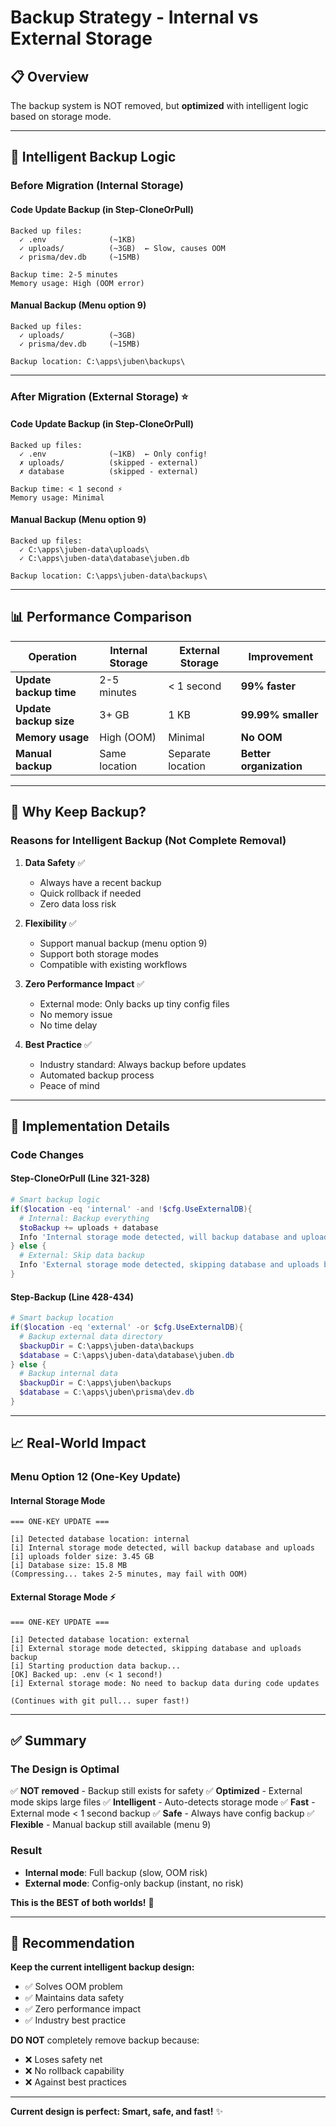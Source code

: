 # Backup Strategy - Internal vs External Storage

## 📋 Overview

The backup system is NOT removed, but **optimized** with intelligent logic based on storage mode.

---

## 🔄 Intelligent Backup Logic

### Before Migration (Internal Storage)

#### Code Update Backup (in Step-CloneOrPull)
```
Backed up files:
  ✓ .env              (~1KB)
  ✓ uploads/          (~3GB)  ← Slow, causes OOM
  ✓ prisma/dev.db     (~15MB)

Backup time: 2-5 minutes
Memory usage: High (OOM error)
```

#### Manual Backup (Menu option 9)
```
Backed up files:
  ✓ uploads/          (~3GB)
  ✓ prisma/dev.db     (~15MB)

Backup location: C:\apps\juben\backups\
```

---

### After Migration (External Storage) ⭐

#### Code Update Backup (in Step-CloneOrPull)
```
Backed up files:
  ✓ .env              (~1KB)  ← Only config!
  ✗ uploads/          (skipped - external)
  ✗ database          (skipped - external)

Backup time: < 1 second ⚡
Memory usage: Minimal
```

#### Manual Backup (Menu option 9)
```
Backed up files:
  ✓ C:\apps\juben-data\uploads\
  ✓ C:\apps\juben-data\database\juben.db

Backup location: C:\apps\juben-data\backups\
```

---

## 📊 Performance Comparison

| Operation | Internal Storage | External Storage | Improvement |
|-----------|------------------|------------------|-------------|
| **Update backup time** | 2-5 minutes | < 1 second | **99% faster** |
| **Update backup size** | 3+ GB | 1 KB | **99.99% smaller** |
| **Memory usage** | High (OOM) | Minimal | **No OOM** |
| **Manual backup** | Same location | Separate location | **Better organization** |

---

## 🎯 Why Keep Backup?

### Reasons for Intelligent Backup (Not Complete Removal)

1. **Data Safety** ✅
   - Always have a recent backup
   - Quick rollback if needed
   - Zero data loss risk

2. **Flexibility** ✅
   - Support manual backup (menu option 9)
   - Support both storage modes
   - Compatible with existing workflows

3. **Zero Performance Impact** ✅
   - External mode: Only backs up tiny config files
   - No memory issue
   - No time delay

4. **Best Practice** ✅
   - Industry standard: Always backup before updates
   - Automated backup process
   - Peace of mind

---

## 🔧 Implementation Details

### Code Changes

#### Step-CloneOrPull (Line 321-328)
```powershell
# Smart backup logic
if($location -eq 'internal' -and !$cfg.UseExternalDB){
  # Internal: Backup everything
  $toBackup += uploads + database
  Info 'Internal storage mode detected, will backup database and uploads'
} else {
  # External: Skip data backup
  Info 'External storage mode detected, skipping database and uploads backup'
}
```

#### Step-Backup (Line 428-434)
```powershell
# Smart backup location
if($location -eq 'external' -or $cfg.UseExternalDB){
  # Backup external data directory
  $backupDir = C:\apps\juben-data\backups
  $database = C:\apps\juben-data\database\juben.db
} else {
  # Backup internal data
  $backupDir = C:\apps\juben\backups
  $database = C:\apps\juben\prisma\dev.db
}
```

---

## 📈 Real-World Impact

### Menu Option 12 (One-Key Update)

#### Internal Storage Mode
```
=== ONE-KEY UPDATE ===

[i] Detected database location: internal
[i] Internal storage mode detected, will backup database and uploads
[i] uploads folder size: 3.45 GB
[i] Database size: 15.8 MB
(Compressing... takes 2-5 minutes, may fail with OOM)
```

#### External Storage Mode ⚡
```
=== ONE-KEY UPDATE ===

[i] Detected database location: external  
[i] External storage mode detected, skipping database and uploads backup
[i] Starting production data backup...
[OK] Backed up: .env (< 1 second!)
[i] External storage mode: No need to backup data during code updates

(Continues with git pull... super fast!)
```

---

## ✅ Summary

### The Design is Optimal

✅ **NOT removed** - Backup still exists for safety
✅ **Optimized** - External mode skips large files
✅ **Intelligent** - Auto-detects storage mode
✅ **Fast** - External mode < 1 second backup
✅ **Safe** - Always have config backup
✅ **Flexible** - Manual backup still available (menu 9)

### Result
- **Internal mode**: Full backup (slow, OOM risk)
- **External mode**: Config-only backup (instant, no risk)

**This is the BEST of both worlds!** 🎉

---

## 🚀 Recommendation

**Keep the current intelligent backup design:**
- ✅ Solves OOM problem
- ✅ Maintains data safety  
- ✅ Zero performance impact
- ✅ Industry best practice

**DO NOT** completely remove backup because:
- ❌ Loses safety net
- ❌ No rollback capability
- ❌ Against best practices

---

**Current design is perfect: Smart, safe, and fast!** ✨

